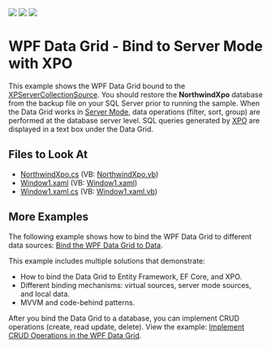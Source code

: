 <!-- default badges list -->
![](https://img.shields.io/endpoint?url=https://codecentral.devexpress.com/api/v1/VersionRange/128653609/11.1.4%2B)
[![](https://img.shields.io/badge/Open_in_DevExpress_Support_Center-FF7200?style=flat-square&logo=DevExpress&logoColor=white)](https://supportcenter.devexpress.com/ticket/details/E1861)
[![](https://img.shields.io/badge/📖_How_to_use_DevExpress_Examples-e9f6fc?style=flat-square)](https://docs.devexpress.com/GeneralInformation/403183)
<!-- default badges end -->
# WPF Data Grid - Bind to Server Mode with XPO

This example shows the WPF Data Grid bound to the [XPServerCollectionSource](https://docs.devexpress.com/XPO/DevExpress.Xpo.XPServerCollectionSource). You should restore the **NorthwindXpo** database from the backup file on your SQL Server prior to running the sample. When the Data Grid works in [Server Mode](https://docs.devexpress.com/WPF/6279/controls-and-libraries/data-grid/bind-to-data/server-mode-and-instant-feedback), data operations (filter, sort, group) are performed at the database server level. SQL queries generated by [XPO](http://www.devexpress.com/xpo) are displayed in a text box under the Data Grid.

## Files to Look At

* [NorthwindXpo.cs](./CS/XpoNorthwindServerMode/NorthwindXpo.cs) (VB: [NorthwindXpo.vb](./VB/XpoNorthwindServerMode/NorthwindXpo.vb))
* [Window1.xaml](./CS/XpoNorthwindServerMode/Window1.xaml) (VB: [Window1.xaml](./VB/XpoNorthwindServerMode/Window1.xaml))
* [Window1.xaml.cs](./CS/XpoNorthwindServerMode/Window1.xaml.cs) (VB: [Window1.xaml.vb](./VB/XpoNorthwindServerMode/Window1.xaml.vb))

## More Examples

The following example shows how to bind the WPF Data Grid to different data sources: [Bind the WPF Data Grid to Data](https://github.com/DevExpress-Examples/how-to-bind-wpf-grid-to-data).

This example includes multiple solutions that demonstrate:
* How to bind the Data Grid to Entity Framework, EF Core, and XPO.
* Different binding mechanisms: virtual sources, server mode sources, and local data.
* MVVM and code-behind patterns.

After you bind the Data Grid to a database, you can implement CRUD operations (create, read update, delete). View the example: [Implement CRUD Operations in the WPF Data Grid](https://github.com/DevExpress-Examples/how-to-implement-crud-operations).
